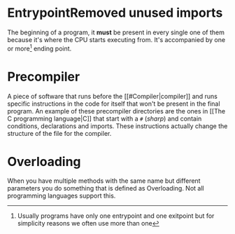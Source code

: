# EntrypointRemoved unused imports
The beginning of a program, it **must** be present in every single one of them because it's where the CPU starts executing from. It's accompanied by one or more[^1] ending point.

[^1]: Usually programs have only one entrypoint and one exitpoint but for simplicity reasons we often use more than one
# Precompiler
A piece of software that runs before the [[#Compiler|compiler]] and runs specific instructions in the code for itself that won't be present in the final program. An example of these precompiler directories are the ones in [[The C programming language|C]] that start with a `#` (*sharp*) and contain conditions, declarations and imports. These instructions actually change the structure of the file for the compiler.
# Overloading
When you have multiple methods with the same name but different parameters you do something that is defined as Overloading. Not all programming languages support this.